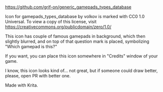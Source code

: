 https://github.com/grif-on/generic_gamepads_types_database

Icon for gamepads_types_database by volkov is marked with CC0 1.0 Universal. To view a copy of this license, visit https://creativecommons.org/publicdomain/zero/1.0/

This icon has couple of famous gamepads in background, which then slightly blurred, and on top of that question mark is placed, symbolizing "Which gamepad is this?"

If you want, you can place this icon somewhere in "Credits" window of your game.

I know, this icon looks kind of... not great, but if someone could draw better, please, open PR with better one.

Made with Krita.